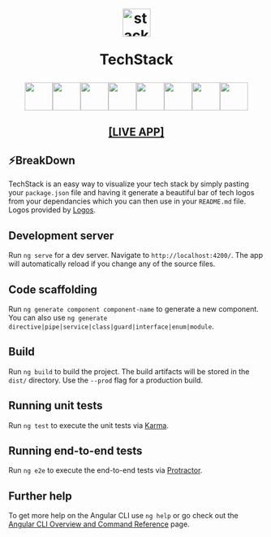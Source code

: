 <h1 align="center">
  <img src="./src/assets/stack.svg" width="55" alt="stacklogo" />

 TechStack</h1>

<div align="center"><img width="55" src="https://cdn.buttercms.com/4XpulFfySpWyYTXuaVL2"/><img width="55" src="https://raw.githubusercontent.com/gilbarbara/logos/master/logos/bootstrap.svg"/><img width="55" src="https://javabeat.net/wp-content/uploads/2015/06/nodejs-logo.png"/><img width="55" src="https://cdn4.iconfinder.com/data/icons/logos-3/600/React.js_logo-512.png"/><img width="55" src="https://raw.githubusercontent.com/gilbarbara/logos/master/logos/javascript.svg"/><img width="55" src="https://user-images.githubusercontent.com/8939680/57233882-20344080-6fe5-11e9-9086-d20a955bed59.png"/><img width="55" src="https://i.ibb.co/grwVG9t/web3js-removebg-preview.png"/><img width="55" src="https://raw.githubusercontent.com/gilbarbara/logos/master/logos/typescript-icon.svg"/></div>

<h2 align="center">
  <a href="https://techstack-logos.web.app/">[LIVE APP]</a>
</h2>

## ⚡️BreakDown
TechStack is an easy way to visualize your tech stack by simply pasting your <code>package.json</code> file and having it generate a beautiful bar of tech logos from your dependancies which you can then use in your <code>README.md</code> file. Logos provided by <a href="https://github.com/gilbarbara/logos">Logos</a>.

## Development server

Run `ng serve` for a dev server. Navigate to `http://localhost:4200/`. The app will automatically reload if you change any of the source files.

## Code scaffolding

Run `ng generate component component-name` to generate a new component. You can also use `ng generate directive|pipe|service|class|guard|interface|enum|module`.

## Build

Run `ng build` to build the project. The build artifacts will be stored in the `dist/` directory. Use the `--prod` flag for a production build.

## Running unit tests

Run `ng test` to execute the unit tests via [Karma](https://karma-runner.github.io).

## Running end-to-end tests

Run `ng e2e` to execute the end-to-end tests via [Protractor](http://www.protractortest.org/).

## Further help

To get more help on the Angular CLI use `ng help` or go check out the [Angular CLI Overview and Command Reference](https://angular.io/cli) page.